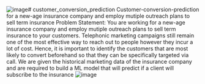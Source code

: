 ![image](https://github.com/yuvarajrajdata/customer_conversion_prediction/assets/126889862/7a34e1d1-5a90-4fe7-b816-250de390ec87)# customer_conversion_prediction
Customer-conversion-prediction  for a new-age insurance company and employ mutiple outreach plans to sell term insurance
Problem Statement: You are working for a new-age insurance company and employ mutiple outreach plans to sell term insurance to your customers. Telephonic marketing campaigns still remain one of the most effective way to reach out to people however they incur a lot of cost. Hence, it is important to identify the customers that are most likely to convert beforehand so that they can be specifically targeted via call. We are given the historical marketing data of the insurance company and are required to build a ML model that will predict if a client will subscribe to the insurance
![image](https://github.com/yuvarajrajdata/customer_conversion_prediction/assets/126889862/b52db41c-2c1c-4b72-a2c4-fef545fdc40d)



